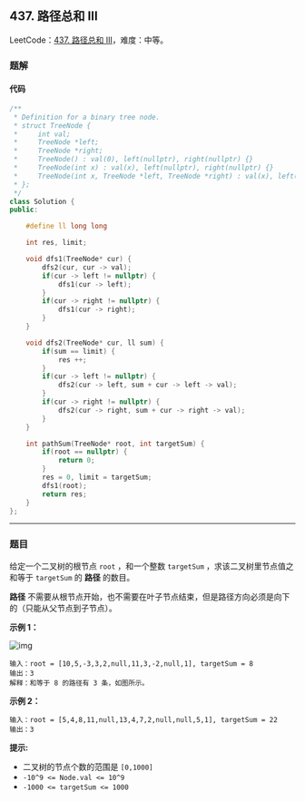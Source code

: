## 437. 路径总和 III

LeetCode：[437. 路径总和 III](https://leetcode.cn/problems/path-sum-iii/)，难度：中等。

### 题解

#### 代码

```c++
/**
 * Definition for a binary tree node.
 * struct TreeNode {
 *     int val;
 *     TreeNode *left;
 *     TreeNode *right;
 *     TreeNode() : val(0), left(nullptr), right(nullptr) {}
 *     TreeNode(int x) : val(x), left(nullptr), right(nullptr) {}
 *     TreeNode(int x, TreeNode *left, TreeNode *right) : val(x), left(left), right(right) {}
 * };
 */
class Solution {
public:

    #define ll long long

    int res, limit;

    void dfs1(TreeNode* cur) {
        dfs2(cur, cur -> val);
        if(cur -> left != nullptr) {
            dfs1(cur -> left);
        }
        if(cur -> right != nullptr) {
            dfs1(cur -> right);
        }
    }

    void dfs2(TreeNode* cur, ll sum) {
        if(sum == limit) {
            res ++;
        }
        if(cur -> left != nullptr) {
            dfs2(cur -> left, sum + cur -> left -> val);
        }
        if(cur -> right != nullptr) {
            dfs2(cur -> right, sum + cur -> right -> val);
        }
    }

    int pathSum(TreeNode* root, int targetSum) {
        if(root == nullptr) {
            return 0;
        }
        res = 0, limit = targetSum;
        dfs1(root);
        return res;
    }
};
```



---



### 题目

给定一个二叉树的根节点 `root` ，和一个整数 `targetSum` ，求该二叉树里节点值之和等于 `targetSum` 的 **路径** 的数目。

**路径** 不需要从根节点开始，也不需要在叶子节点结束，但是路径方向必须是向下的（只能从父节点到子节点）。

 

**示例 1：**

![img](https://gitee.com/xwl66/leetcode/raw/master/image/437-pathsum3-1-tree.jpg)

```
输入：root = [10,5,-3,3,2,null,11,3,-2,null,1], targetSum = 8
输出：3
解释：和等于 8 的路径有 3 条，如图所示。
```

**示例 2：**

```
输入：root = [5,4,8,11,null,13,4,7,2,null,null,5,1], targetSum = 22
输出：3
```

 

**提示:**

- 二叉树的节点个数的范围是 `[0,1000]`
- `-10^9 <= Node.val <= 10^9` 
- `-1000 <= targetSum <= 1000`


